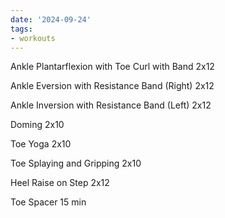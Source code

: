 ```yaml
---
date: '2024-09-24'
tags:
- workouts
---
```


Ankle Plantarflexion with Toe Curl with Band
2x12

Ankle Eversion with Resistance Band (Right)
2x12

Ankle Inversion with Resistance Band (Left)
2x12

Doming
2x10

Toe Yoga
2x10

Toe Splaying and Gripping
2x10

Heel Raise on Step
2x12

Toe Spacer
15 min